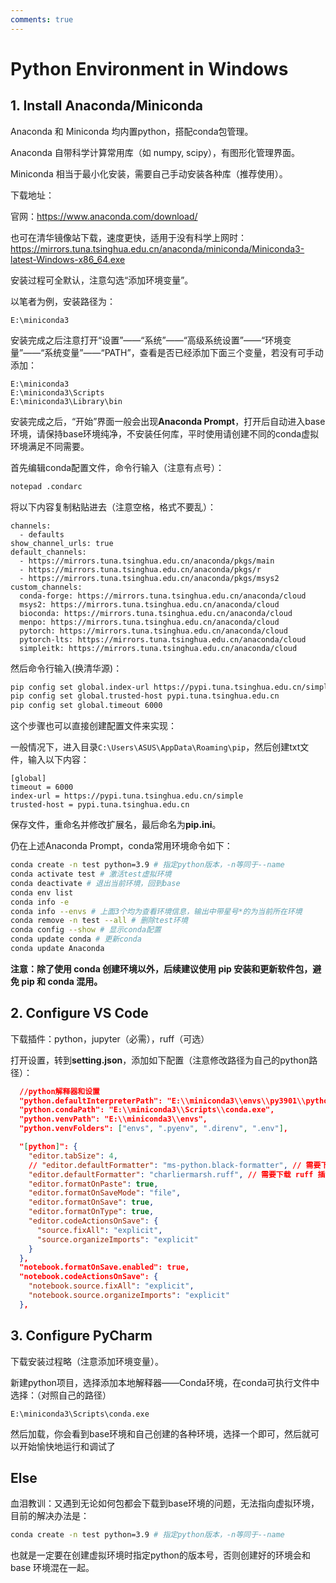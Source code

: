 ```yaml
---
comments: true
---
```


# Python Environment in Windows

## 1. Install Anaconda/Miniconda

Anaconda 和 Miniconda 均内置python，搭配conda包管理。

Anaconda 自带科学计算常用库（如 numpy, scipy），有图形化管理界面。

Miniconda 相当于最小化安装，需要自己手动安装各种库（推荐使用）。

下载地址：

官网：<https://www.anaconda.com/download/>

也可在清华镜像站下载，速度更快，适用于没有科学上网时：
<https://mirrors.tuna.tsinghua.edu.cn/anaconda/miniconda/Miniconda3-latest-Windows-x86_64.exe>

安装过程可全默认，注意勾选“添加环境变量”。

以笔者为例，安装路径为：

```text
E:\miniconda3
```

安装完成之后注意打开“设置”——“系统”——“高级系统设置”——“环境变量”——“系统变量”——“PATH”，查看是否已经添加下面三个变量，若没有可手动添加：

```text
E:\miniconda3
E:\miniconda3\Scripts
E:\miniconda3\Library\bin
```

安装完成之后，“开始”界面一般会出现**Anaconda Prompt**，打开后自动进入base环境，请保持base环境纯净，不安装任何库，平时使用请创建不同的conda虚拟环境满足不同需要。

首先编辑conda配置文件，命令行输入（注意有点号）：

```bash
notepad .condarc
```

将以下内容复制粘贴进去（注意空格，格式不要乱）：

```text
channels:
  - defaults
show_channel_urls: true
default_channels:
  - https://mirrors.tuna.tsinghua.edu.cn/anaconda/pkgs/main
  - https://mirrors.tuna.tsinghua.edu.cn/anaconda/pkgs/r
  - https://mirrors.tuna.tsinghua.edu.cn/anaconda/pkgs/msys2
custom_channels:
  conda-forge: https://mirrors.tuna.tsinghua.edu.cn/anaconda/cloud
  msys2: https://mirrors.tuna.tsinghua.edu.cn/anaconda/cloud
  bioconda: https://mirrors.tuna.tsinghua.edu.cn/anaconda/cloud
  menpo: https://mirrors.tuna.tsinghua.edu.cn/anaconda/cloud
  pytorch: https://mirrors.tuna.tsinghua.edu.cn/anaconda/cloud
  pytorch-lts: https://mirrors.tuna.tsinghua.edu.cn/anaconda/cloud
  simpleitk: https://mirrors.tuna.tsinghua.edu.cn/anaconda/cloud
```

然后命令行输入(换清华源)：

```bash
pip config set global.index-url https://pypi.tuna.tsinghua.edu.cn/simple
pip config set global.trusted-host pypi.tuna.tsinghua.edu.cn
pip config set global.timeout 6000
```

这个步骤也可以直接创建配置文件来实现：

一般情况下，进入目录`C:\Users\ASUS\AppData\Roaming\pip`，然后创建txt文件，输入以下内容：

```text
[global]
timeout = 6000
index-url = https://pypi.tuna.tsinghua.edu.cn/simple
trusted-host = pypi.tuna.tsinghua.edu.cn
```

保存文件，重命名并修改扩展名，最后命名为**pip.ini**。

仍在上述Anaconda Prompt，conda常用环境命令如下：

```bash
conda create -n test python=3.9 # 指定python版本，-n等同于--name
conda activate test # 激活test虚拟环境
conda deactivate # 退出当前环境，回到base
conda env list
conda info -e
conda info --envs # 上面3个均为查看环境信息，输出中带星号*的为当前所在环境
conda remove -n test --all # 删除test环境
conda config --show # 显示conda配置
conda update conda # 更新conda
conda update Anaconda
```

**注意：除了使用 conda 创建环境以外，后续建议使用 pip 安装和更新软件包，避免 pip 和 conda 混用。**

## 2. Configure VS Code

下载插件：python，jupyter（必需），ruff（可选）

打开设置，转到**setting.json**，添加如下配置（注意修改路径为自己的python路径）：

```json
  //python解释器和设置
  "python.defaultInterpreterPath": "E:\\miniconda3\\envs\\py3901\\python.exe",
  "python.condaPath": "E:\\miniconda3\\Scripts\\conda.exe",
  "python.venvPath": "E:\\miniconda3\\envs",
  "python.venvFolders": ["envs", ".pyenv", ".direnv", ".env"],

  "[python]": {
    "editor.tabSize": 4,
    // "editor.defaultFormatter": "ms-python.black-formatter", // 需要下载 black 插件
    "editor.defaultFormatter": "charliermarsh.ruff", // 需要下载 ruff 插件
    "editor.formatOnPaste": true,
    "editor.formatOnSaveMode": "file",
    "editor.formatOnSave": true,
    "editor.formatOnType": true,
    "editor.codeActionsOnSave": {
      "source.fixAll": "explicit",
      "source.organizeImports": "explicit"
    }
  },
  "notebook.formatOnSave.enabled": true,
  "notebook.codeActionsOnSave": {
    "notebook.source.fixAll": "explicit",
    "notebook.source.organizeImports": "explicit"
  },
```

## 3. Configure PyCharm

下载安装过程略（注意添加环境变量）。

新建python项目，选择添加本地解释器——Conda环境，在conda可执行文件中选择：（对照自己的路径）

```text
E:\miniconda3\Scripts\conda.exe
```

然后加载，你会看到base环境和自己创建的各种环境，选择一个即可，然后就可以开始愉快地运行和调试了

## Else

血泪教训：又遇到无论如何包都会下载到base环境的问题，无法指向虚拟环境，目前的解决办法是：

```bash
conda create -n test python=3.9 # 指定python版本，-n等同于--name
```

也就是一定要在创建虚拟环境时指定python的版本号，否则创建好的环境会和 base 环境混在一起。
